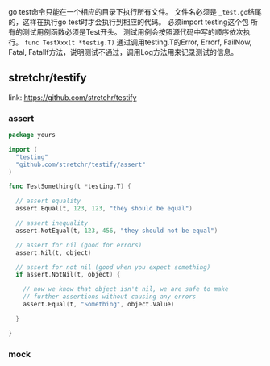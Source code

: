 go test命令只能在一个相应的目录下执行所有文件。
文件名必须是 `_test.go`结尾的，这样在执行go test时才会执行到相应的代码。
必须import testing这个包
所有的测试用例函数必须是Test开头。
测试用例会按照源代码中写的顺序依次执行。
`func TestXxx(t *testig.T)`
通过调用testing.T的Error, Errorf, FailNow, Fatal, FatalIf方法，说明测试不通过，调用Log方法用来记录测试的信息。



## stretchr/testify

link: https://github.com/stretchr/testify



### assert

```go
package yours

import (
  "testing"
  "github.com/stretchr/testify/assert"
)

func TestSomething(t *testing.T) {

  // assert equality
  assert.Equal(t, 123, 123, "they should be equal")

  // assert inequality
  assert.NotEqual(t, 123, 456, "they should not be equal")

  // assert for nil (good for errors)
  assert.Nil(t, object)

  // assert for not nil (good when you expect something)
  if assert.NotNil(t, object) {

    // now we know that object isn't nil, we are safe to make
    // further assertions without causing any errors
    assert.Equal(t, "Something", object.Value)

  }

}
```

### mock

